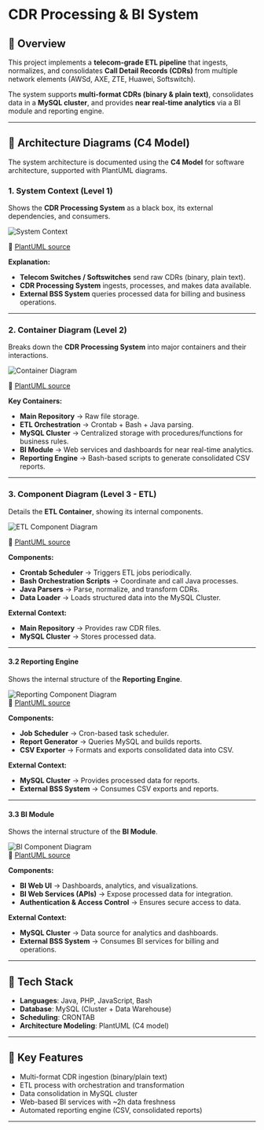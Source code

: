 # CDR Processing & BI System

## 📘 Overview
This project implements a **telecom-grade ETL pipeline** that ingests, normalizes, and consolidates **Call Detail Records (CDRs)** from multiple network elements (AWSd, AXE, ZTE, Huawei, Softswitch).  

The system supports **multi-format CDRs (binary & plain text)**, consolidates data in a **MySQL cluster**, and provides **near real-time analytics** via a BI module and reporting engine.

---

## 📐 Architecture Diagrams (C4 Model)

The system architecture is documented using the **C4 Model** for software architecture, supported with PlantUML diagrams.

### 1. System Context (Level 1)
Shows the **CDR Processing System** as a black box, its external dependencies, and consumers.

![System Context](./diagrams/C4_L1.png)

📄 [PlantUML source](./docs/C4_L1.puml)

**Explanation:**
- **Telecom Switches / Softswitches** send raw CDRs (binary, plain text).  
- **CDR Processing System** ingests, processes, and makes data available.  
- **External BSS System** queries processed data for billing and business operations.  

---

### 2. Container Diagram (Level 2)
Breaks down the **CDR Processing System** into major containers and their interactions.

![Container Diagram](./diagrams/C4_L2.png)

📄 [PlantUML source](./docs/C4_L2.puml)

**Key Containers:**
- **Main Repository** → Raw file storage.  
- **ETL Orchestration** → Crontab + Bash + Java parsing.  
- **MySQL Cluster** → Centralized storage with procedures/functions for business rules.  
- **BI Module** → Web services and dashboards for near real-time analytics.  
- **Reporting Engine** → Bash-based scripts to generate consolidated CSV reports.  

---

### 3. Component Diagram (Level 3 - ETL)
Details the **ETL Container**, showing its internal components.

![ETL Component Diagram](./diagrams/C4_L3_ETL.png)

📄 [PlantUML source](./docs/C4_L3_ETL.puml)

**Components:**
- **Crontab Scheduler** → Triggers ETL jobs periodically.  
- **Bash Orchestration Scripts** → Coordinate and call Java processes.  
- **Java Parsers** → Parse, normalize, and transform CDRs.  
- **Data Loader** → Loads structured data into the MySQL Cluster.  

**External Context:**
- **Main Repository** → Provides raw CDR files.  
- **MySQL Cluster** → Stores processed data.  

---

#### 3.2 Reporting Engine
Shows the internal structure of the **Reporting Engine**.

![Reporting Component Diagram](./diagrams/C4_L3_REPORT.png)  
📄 [PlantUML source](./docs/C4_L3_REPORT.puml)

**Components:**
- **Job Scheduler** → Cron-based task scheduler.  
- **Report Generator** → Queries MySQL and builds reports.  
- **CSV Exporter** → Formats and exports consolidated data into CSV.  

**External Context:**
- **MySQL Cluster** → Provides processed data for reports.  
- **External BSS System** → Consumes CSV exports and reports.  

---

#### 3.3 BI Module
Shows the internal structure of the **BI Module**.

![BI Component Diagram](./diagrams/C4_L3_BI.png)  
📄 [PlantUML source](./docs/C4_L3_BI.puml)

**Components:**
- **BI Web UI** → Dashboards, analytics, and visualizations.  
- **BI Web Services (APIs)** → Expose processed data for integration.  
- **Authentication & Access Control** → Ensures secure access to data.  

**External Context:**
- **MySQL Cluster** → Data source for analytics and dashboards.  
- **External BSS System** → Consumes BI services for billing and operations.  

---


## 🔧 Tech Stack

- **Languages**: Java, PHP, JavaScript, Bash  
- **Database**: MySQL (Cluster + Data Warehouse)  
- **Scheduling**: CRONTAB  
- **Architecture Modeling**: PlantUML (C4 model)  

---

## 🚀 Key Features

- Multi-format CDR ingestion (binary/plain text)  
- ETL process with orchestration and transformation  
- Data consolidation in MySQL cluster  
- Web-based BI services with ~2h data freshness  
- Automated reporting engine (CSV, consolidated reports)  

---